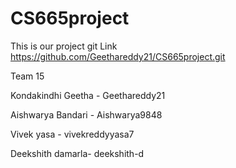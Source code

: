 # CS665project
This is our project git Link https://github.com/Geethareddy21/CS665project.git

Team 15 

Kondakindhi Geetha - Geethareddy21

Aishwarya Bandari - Aishwarya9848

Vivek yasa - vivekreddyyasa7

Deekshith damarla- deekshith-d
